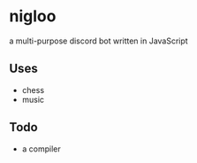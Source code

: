 # nigloo
a multi-purpose discord bot written in JavaScript

## Uses
* chess
* music

## Todo
* a compiler

